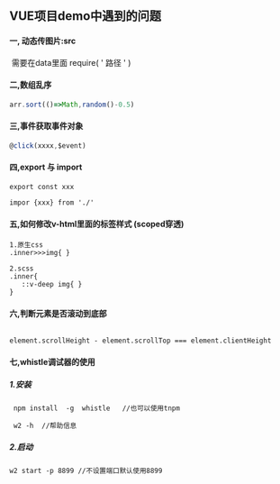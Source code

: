 ## VUE项目demo中遇到的问题 

#### 一, 动态传图片:src

​	需要在data里面 require( ' 路径 ' )

#### 二,数组乱序

```js
arr.sort(()=>Math,random()-0.5)
```

#### 三,事件获取事件对象

```js
@click(xxxx,$event)
```

#### 四,export 与 import

```
export const xxx

impor {xxx} from './'
```

#### 五,如何修改v-html里面的标签样式   (scoped穿透)

```
1.原生css
.inner>>>img{ }

2.scss
.inner{
   ::v-deep img{ }
}
```

#### 六,判断元素是否滚动到底部  

```

element.scrollHeight - element.scrollTop === element.clientHeight

```

#### 七,whistle调试器的使用

##### 1.安装

```
 npm install  -g  whistle   //也可以使用tnpm
 
 w2 -h  //帮助信息
```

##### 2.启动

```
w2 start -p 8899 //不设置端口默认使用8899
```



